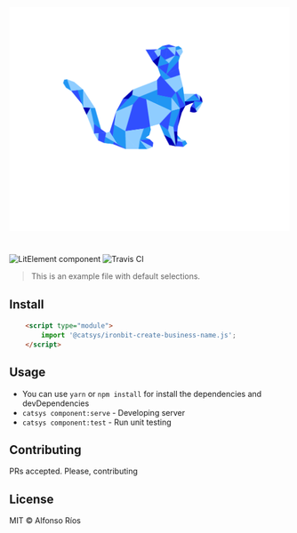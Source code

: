 ![ironbit-create-business-name screenshot](ironbit-create-business-name.svg)
# <ironbit-create-business-name>

![LitElement component](https://img.shields.io/badge/litElement-component-blue.svg)
![Travis CI](https://travis-ci.org/github_username/ironbit-create-business-name.svg?branch=master)

> This is an example file with default selections.

## Install

```html
    <script type="module">
        import '@catsys/ironbit-create-business-name.js';
    </script>
```

## Usage

- You can use `yarn` or `npm install` for install the dependencies and devDependencies
- `catsys component:serve` - Developing server
- `catsys component:test` - Run unit testing

## Contributing

PRs accepted. Please, contributing

## License

MIT © Alfonso Ríos
